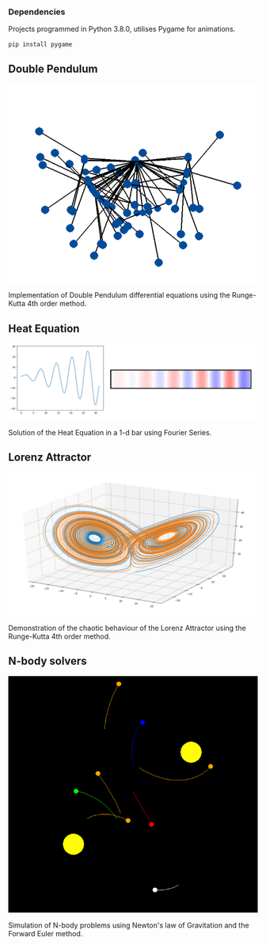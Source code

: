 ### Dependencies

Projects programmed in Python 3.8.0, utilises Pygame for animations.

```
pip install pygame
```

## Double Pendulum

![Chaotic behaviour of a Double Pendulum](/doublependulum/demo.png)

Implementation of Double Pendulum differential equations using the Runge-Kutta 4th order method.

## Heat Equation

![f(x) = xsin(x) from [0,10pi]](/heatequation/demo.png)

Solution of the Heat Equation in a 1-d bar using Fourier Series.

## Lorenz Attractor

![Chaotic behaviour of a = 10, 10.1](/lorenz/demo.png)

Demonstration of the chaotic behaviour of the Lorenz Attractor using the Runge-Kutta 4th order method.

## N-body solvers

![Realistic Solar System model :P](/nbody/demo.png)

Simulation of N-body problems using Newton's law of Gravitation and the Forward Euler method.
